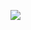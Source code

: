 ![](https://github-readme-stats-sigma-five.vercel.app/api?username=1M0RR1V3L&show_icons=true&count_private=true&hide_border=true&title_color=4169e1&icon_color=4169e1&text_color=c9d1d9&bg_color=0d1117)
